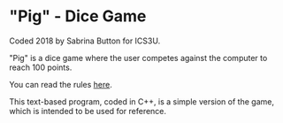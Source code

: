 # "Pig" - Dice Game
Coded 2018 by Sabrina Button for ICS3U.  

"Pig" is a dice game where the user competes against the computer to reach 100 points.  

You can read the rules [here](https://www.dicegamedepot.com/dice-n-games-blog/pig-dice-game-rules/). 

This text-based program, coded in C++, is a simple version of the game, which is intended to be used for reference.   





